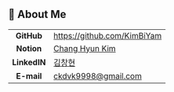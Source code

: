 ## 🙋 About Me

|              |                                                                                                         |
| :----------: | ------------------------------------------------------------------------------------------------------- |
|  **GitHub**  | <https://github.com/KimBiYam>                                                                           |
|  **Notion**  | [Chang Hyun Kim](https://kimbiyam.notion.site/kimbiyam/Chang-Hyun-Kim-1b09ea16ce074e858c3c8ae9e999c04f) |
| **LinkedIN** | [김창현](https://www.linkedin.com/in/%EC%B0%BD%ED%98%84-%EA%B9%80-467b55228)                            |
|  **E-mail**  | ckdvk9998@gmail.com                                                                                     |
